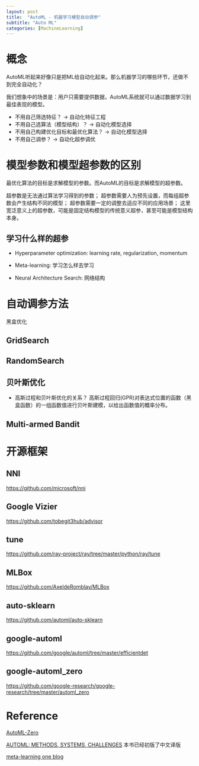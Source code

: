 ```yaml
---
layout: post
title:  "AutoML - 机器学习模型自动调参"
subtitle: "Auto ML"
categories: [MachineLearning]
---
```


# 概念

AutoML听起来好像只是把ML给自动化起来。那么机器学习的哪些环节，还做不到完全自动化？

我们想象中的场景是：用户只需要提供数据，AutoML系统就可以通过数据学习到最佳表现的模型。
* 不用自己筛选特征？ -> 自动化特征工程
* 不用自己选算法（模型结构）？ -> 自动化模型选择
* 不用自己构建优化目标和最优化算法？ -> 自动化模型选择
* 不用自己调参？ -> 自动化超参调优


# 模型参数和模型超参数的区别

最优化算法的目标是求解模型的参数。而AutoML的目标是求解模型的超参数。

超参数是无法通过算法学习得到的参数；
超参数需要人为预先设置，而每组超参数会产生结构不同的模型；
超参数需要一定的调整去适应不同的应用场景；
这里宽泛意义上的超参数，可能是固定结构模型的传统意义超参，甚至可能是模型结构本身。


## 学习什么样的超参

* Hyperparameter optimization: learning rate, regularization, momentum

* Meta-learning: 学习怎么样去学习

* Neural Architecture Search: 网络结构





# 自动调参方法

黑盒优化

## GridSearch

## RandomSearch

## 贝叶斯优化

* 高斯过程和贝叶斯优化的关系？ 高斯过程回归(GPR)对表达式位置的函数（黑盒函数）的一组函数值进行贝叶斯建模，以给出函数值的概率分布。


## Multi-armed Bandit





# 开源框架

## NNI

https://github.com/microsoft/nni

## Google Vizier

https://github.com/tobegit3hub/advisor

## tune
https://github.com/ray-project/ray/tree/master/python/ray/tune

## MLBox

https://github.com/AxeldeRomblay/MLBox

## auto-sklearn

https://github.com/automl/auto-sklearn

## google-automl
https://github.com/google/automl/tree/master/efficientdet

## google-automl_zero

https://github.com/google-research/google-research/tree/master/automl_zero





# Reference

[AutoML-Zero](https://ai.googleblog.com/2020/07/automl-zero-evolving-code-that-learns.html)

[AUTOML: METHODS, SYSTEMS, CHALLENGES](https://www.automl.org/)  本书已经初版了中文译版

[meta-learning one blog](https://wei-tianhao.github.io/blog/2019/09/17/meta-learning.html)